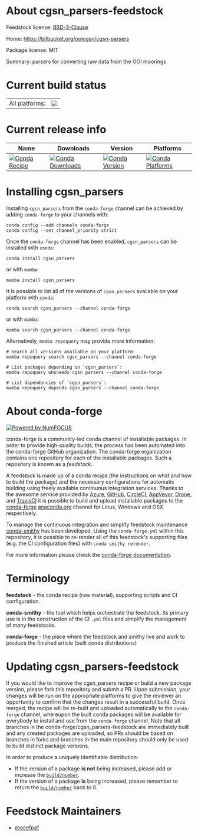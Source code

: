 About cgsn_parsers-feedstock
============================

Feedstock license: [BSD-3-Clause](https://github.com/conda-forge/cgsn_parsers-feedstock/blob/main/LICENSE.txt)

Home: https://bitbucket.org/ooicgsn/cgsn-parsers

Package license: MIT

Summary: parsers for converting raw data from the OOI moorings

Current build status
====================


<table><tr><td>All platforms:</td>
    <td>
      <a href="https://dev.azure.com/conda-forge/feedstock-builds/_build/latest?definitionId=2791&branchName=main">
        <img src="https://dev.azure.com/conda-forge/feedstock-builds/_apis/build/status/cgsn_parsers-feedstock?branchName=main">
      </a>
    </td>
  </tr>
</table>

Current release info
====================

| Name | Downloads | Version | Platforms |
| --- | --- | --- | --- |
| [![Conda Recipe](https://img.shields.io/badge/recipe-cgsn_parsers-green.svg)](https://anaconda.org/conda-forge/cgsn_parsers) | [![Conda Downloads](https://img.shields.io/conda/dn/conda-forge/cgsn_parsers.svg)](https://anaconda.org/conda-forge/cgsn_parsers) | [![Conda Version](https://img.shields.io/conda/vn/conda-forge/cgsn_parsers.svg)](https://anaconda.org/conda-forge/cgsn_parsers) | [![Conda Platforms](https://img.shields.io/conda/pn/conda-forge/cgsn_parsers.svg)](https://anaconda.org/conda-forge/cgsn_parsers) |

Installing cgsn_parsers
=======================

Installing `cgsn_parsers` from the `conda-forge` channel can be achieved by adding `conda-forge` to your channels with:

```
conda config --add channels conda-forge
conda config --set channel_priority strict
```

Once the `conda-forge` channel has been enabled, `cgsn_parsers` can be installed with `conda`:

```
conda install cgsn_parsers
```

or with `mamba`:

```
mamba install cgsn_parsers
```

It is possible to list all of the versions of `cgsn_parsers` available on your platform with `conda`:

```
conda search cgsn_parsers --channel conda-forge
```

or with `mamba`:

```
mamba search cgsn_parsers --channel conda-forge
```

Alternatively, `mamba repoquery` may provide more information:

```
# Search all versions available on your platform:
mamba repoquery search cgsn_parsers --channel conda-forge

# List packages depending on `cgsn_parsers`:
mamba repoquery whoneeds cgsn_parsers --channel conda-forge

# List dependencies of `cgsn_parsers`:
mamba repoquery depends cgsn_parsers --channel conda-forge
```


About conda-forge
=================

[![Powered by
NumFOCUS](https://img.shields.io/badge/powered%20by-NumFOCUS-orange.svg?style=flat&colorA=E1523D&colorB=007D8A)](https://numfocus.org)

conda-forge is a community-led conda channel of installable packages.
In order to provide high-quality builds, the process has been automated into the
conda-forge GitHub organization. The conda-forge organization contains one repository
for each of the installable packages. Such a repository is known as a *feedstock*.

A feedstock is made up of a conda recipe (the instructions on what and how to build
the package) and the necessary configurations for automatic building using freely
available continuous integration services. Thanks to the awesome service provided by
[Azure](https://azure.microsoft.com/en-us/services/devops/), [GitHub](https://github.com/),
[CircleCI](https://circleci.com/), [AppVeyor](https://www.appveyor.com/),
[Drone](https://cloud.drone.io/welcome), and [TravisCI](https://travis-ci.com/)
it is possible to build and upload installable packages to the
[conda-forge](https://anaconda.org/conda-forge) [anaconda.org](https://anaconda.org/)
channel for Linux, Windows and OSX respectively.

To manage the continuous integration and simplify feedstock maintenance
[conda-smithy](https://github.com/conda-forge/conda-smithy) has been developed.
Using the ``conda-forge.yml`` within this repository, it is possible to re-render all of
this feedstock's supporting files (e.g. the CI configuration files) with ``conda smithy rerender``.

For more information please check the [conda-forge documentation](https://conda-forge.org/docs/).

Terminology
===========

**feedstock** - the conda recipe (raw material), supporting scripts and CI configuration.

**conda-smithy** - the tool which helps orchestrate the feedstock.
                   Its primary use is in the construction of the CI ``.yml`` files
                   and simplify the management of *many* feedstocks.

**conda-forge** - the place where the feedstock and smithy live and work to
                  produce the finished article (built conda distributions)


Updating cgsn_parsers-feedstock
===============================

If you would like to improve the cgsn_parsers recipe or build a new
package version, please fork this repository and submit a PR. Upon submission,
your changes will be run on the appropriate platforms to give the reviewer an
opportunity to confirm that the changes result in a successful build. Once
merged, the recipe will be re-built and uploaded automatically to the
`conda-forge` channel, whereupon the built conda packages will be available for
everybody to install and use from the `conda-forge` channel.
Note that all branches in the conda-forge/cgsn_parsers-feedstock are
immediately built and any created packages are uploaded, so PRs should be based
on branches in forks and branches in the main repository should only be used to
build distinct package versions.

In order to produce a uniquely identifiable distribution:
 * If the version of a package **is not** being increased, please add or increase
   the [``build/number``](https://docs.conda.io/projects/conda-build/en/latest/resources/define-metadata.html#build-number-and-string).
 * If the version of a package **is** being increased, please remember to return
   the [``build/number``](https://docs.conda.io/projects/conda-build/en/latest/resources/define-metadata.html#build-number-and-string)
   back to 0.

Feedstock Maintainers
=====================

* [@ocefpaf](https://github.com/ocefpaf/)


